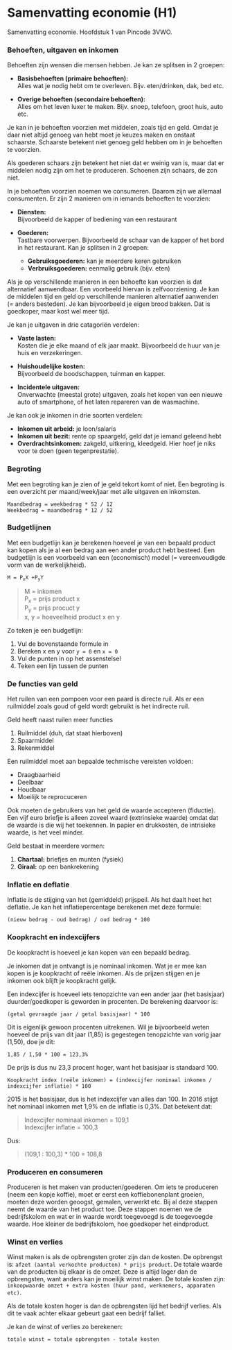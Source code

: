 # Samenvatting economie (H1)

Samenvatting economie. Hoofdstuk 1 van Pincode 3VWO.

### Behoeften, uitgaven en inkomen

Behoeften zijn wensen die mensen hebben. Je kan ze splitsen in 2 groepen:

- **Basisbehoeften (primaire behoeften):**  
Alles wat je nodig hebt om te overleven. Bijv. eten/drinken, dak, bed etc.

- **Overige behoeften (secondaire behoeften):**  
Alles om het leven luxer te maken. Bijv. snoep, telefoon, groot huis, auto etc.

Je kan in je behoeften voorzien met middelen, zoals tijd en geld. Omdat je daar niet altijd genoeg van hebt moet je keuzes maken en onstaat schaarste. Schaarste betekent niet genoeg geld hebben om in je behoeften te voorzien.

Als goederen schaars zijn betekent het niet dat er weinig van is, maar dat er middelen nodig zijn om het te produceren. Schoenen zijn schaars, de zon niet.

In je behoeften voorzien noemen we consumeren. Daarom zijn we allemaal consumenten. Er zijn 2 manieren om in iemands behoeften te voorzien:

- **Diensten:**  
Bijvoorbeeld de kapper of bediening van een restaurant

- **Goederen:**  
Tastbare voorwerpen. Bijvoorbeeld de schaar van de kapper of het bord in het restaurant. Kan je splitsen in 2 groepen:

	- **Gebruiksgoederen:** kan je meerdere keren gebruiken
	- **Verbruiksgoederen:** eenmalig gebruik (bijv. eten)

Als je op verschillende manieren in een behoefte kan voorzien is dat alternatief aanwendbaar. Een voorbeeld hiervan is zelfvoorziening. Je kan de middelen tijd en geld op verschillende manieren alternatief aanwenden (= anders besteden). Je kan bijvoorbeeld je eigen brood bakken. Dat is goedkoper, maar kost wel meer tijd.

Je kan je uitgaven in drie catagoriën verdelen:

- **Vaste lasten:**  
Kosten die je elke maand of elk jaar maakt. Bijvoorbeeld de huur van je huis en verzekeringen.

- **Huishoudelijke kosten:**  
Bijvoorbeeld de boodschappen, tuinman en kapper.

- **Incidentele uitgaven:**  
Onverwachte (meestal grote) uitgaven, zoals het kopen van een nieuwe auto of smartphone, of het laten repareren van de wasmachine.

Je kan ook je inkomen in drie soorten verdelen:

- **Inkomen uit arbeid:** je loon/salaris
- **Inkomen uit bezit:** rente op spaargeld, geld dat je iemand geleend hebt
- **Overdrachtsinkomen:** zakgeld, uitkering, kleedgeld. Hier hoef je niks voor te doen (geen tegenprestatie).

### Begroting

Met een begroting kan je zien of je geld tekort komt of niet. Een begroting is een overzicht per maand/week/jaar met alle uitgaven en inkomsten.

```
Maandbedrag = weekbedrag * 52 / 12
Weekbedrag = maandbedrag * 12 / 52
```

### Budgetlijnen

Met een budgetlijn kan je berekenen hoeveel je van een bepaald product kan kopen als je al een bedrag aan een ander product hebt besteed. Een budgetlijn is een voorbeeld van een (economisch) model (= vereenvoudigde vorm van de werkelijkheid).

<pre><code>M = P<sub>x</sub>X +P<sub>y</sub>Y</code></pre>

> M = inkomen  
> P<sub>x</sub> = prijs product x  
> P<sub>y</sub> = prijs procuct y  
> x, y = hoeveelheid product x en y  

Zo teken je een budgetlijn:

1. Vul de bovenstaande formule in
2. Bereken x en y voor `y = 0` en `x = 0`
3. Vul de punten in op het assenstelsel
4. Teken een lijn tussen de punten

### De functies van geld

Het ruilen van een pompoen voor een paard is directe ruil. Als er een ruilmiddel zoals goud of geld wordt gebruikt is het indirecte ruil. 

Geld heeft naast ruilen meer functies

1. Ruilmiddel (duh, dat staat hierboven)
2. Spaarmiddel
3. Rekenmiddel

Een ruilmiddel moet aan bepaalde techmische vereisten voldoen: 

- Draagbaarheid
- Deelbaar
- Houdbaar
- Moeilijk te reprocuceren

Ook moeten de gebruikers van het geld de waarde accepteren (fiductie). Een vijf euro briefje is alleen zoveel waard (extrinsieke waarde) omdat dat de waarde is die wij het toekennen. In papier en drukkosten, de intrisieke waarde, is het veel minder.

Geld bestaat in meerdere vormen: 

1. **Chartaal:** briefjes en munten (fysiek)
2. **Giraal:** op een bankrekening

### Inflatie en deflatie

Inflatie is de stijging van het (gemiddeld) prijspeil. Als het daalt heet het deflatie. Je kan het inflatiepercentage berekenen met deze formule:

```
(nieuw bedrag - oud bedrag) / oud bedrag * 100
```

### Koopkracht en indexcijfers

De koopkracht is hoeveel je kan kopen van een bepaald bedrag.

Je inkomen dat je ontvangt is je nominaal inkomen. Wat je er mee kan kopen is je koopkracht of reële inkomen. Als de prijzen stijgen en je inkomen ook blijft je koopkracht gelijk. 

Een indexcijfer is hoeveel iets tenopzichte van een ander jaar (het basisjaar) duurder/goedkoper is geworden in procenten. De berekening daarvoor is:

```
(getal gevraagde jaar / getal basisjaar) * 100
```

Dit is eigenlijk gewoon procenten uitrekenen. Wil je bijvoorbeeld weten hoeveel de prijs van dit jaar (1,85) is gegestegen tenopzichte van vorig jaar (1,50), doe je dit:

```
1,85 / 1,50 * 100 = 123,3%
```

De prijs is dus nu 23,3 procent hoger, want het basisjaar is standaard 100.

```
Koopkracht index (reële inkomen) = (indexcijfer nominaal inkomen / indexcijfer inflatie) * 100
```

2015 is het basisjaar, dus is het indexcijfer van alles dan 100.
In 2016 stijgt het nominaal inkomen met 1,9% en de inflatie is 0,3%. Dat betekent dat:

> Indexcijfer nominaal inkomen = 109,1  
> Indexcijfer inflatie = 100,3

Dus:

> (109,1 : 100,3) * 100 = 108,8

### Produceren en consumeren

Produceren is het maken van producten/goederen. Om iets te produceren (neem een kopje koffie), moet er eerst een koffiebonenplant groeien, moeten deze worden geoogst, gemalen, verwerkt etc. Bij al deze stappen neemt de waarde van het product toe. Deze stappen noemen we de bedrijfskolom en wat er in waarde wordt toegevoegd is de toegevoegde waarde. Hoe kleiner de bedrijfskolom, hoe goedkoper het eindproduct.

### Winst en verlies

Winst maken is als de opbrengsten groter zijn dan de kosten. De opbrengst is: `afzet (aantal verkochte producten) * prijs product`. De totale waarde van de producten bij elkaar is de omzet. Deze is altijd lager dan de opbrengsten, want anders kan je moeilijk winst maken. De totale kosten zijn: `inkoopwaarde omzet + extra kosten (huur pand, werknemers, apparaten etc)`.

Als de totale kosten hoger is dan de opbrengsten lijd het bedrijf verlies. Als dit te vaak achter elkaar gebeurt gaat een bedrijf falliet. 

Je kan de winst of verlies zo berekenen:

```
totale winst = totale opbrengsten - totale kosten
```

